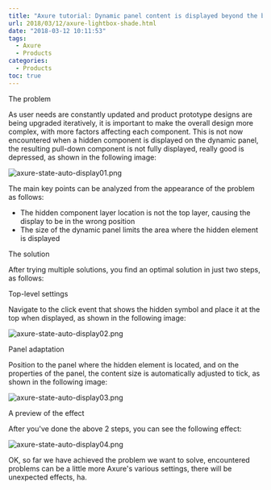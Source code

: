 ```yaml
---
title: "Axure tutorial: Dynamic panel content is displayed beyond the bounds"
url: 2018/03/12/axure-lightbox-shade.html
date: "2018-03-12 10:11:53"
tags:
  - Axure
  - Products
categories:
  - Products
toc: true
---
```



The problem

As user needs are constantly updated and product prototype designs are being upgraded iteratively, it is important to make the overall design more complex, with more factors affecting each component. This is not now encountered when a hidden component is displayed on the dynamic panel, the resulting pull-down component is not fully displayed, really good is depressed, as shown in the following image:

![axure-state-auto-display01.png](//imgs.lisenhui.cn/blog/2018/03-12-axure-state-auto-display01.png)

<!--more-->

The main key points can be analyzed from the appearance of the problem as follows:

- The hidden component layer location is not the top layer, causing the display to be in the wrong position
- The size of the dynamic panel limits the area where the hidden element is displayed

The solution

After trying multiple solutions, you find an optimal solution in just two steps, as follows:

Top-level settings

Navigate to the click event that shows the hidden symbol and place it at the top when displayed, as shown in the following image:

![axure-state-auto-display02.png](//imgs.lisenhui.cn/blog/2018/03-12-axure-state-auto-display02.png)

Panel adaptation

Position to the panel where the hidden element is located, and on the properties of the panel, the content size is automatically adjusted to tick, as shown in the following image:

![axure-state-auto-display03.png](//imgs.lisenhui.cn/blog/2018/03-12-axure-state-auto-display03.png)


A preview of the effect

After you've done the above 2 steps, you can see the following effect:

![axure-state-auto-display04.png](//imgs.lisenhui.cn/blog/2018/03-12-axure-state-auto-display04.png)

OK, so far we have achieved the problem we want to solve, encountered problems can be a little more Axure's various settings, there will be unexpected effects, ha.
